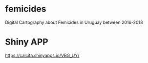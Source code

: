 # femicides
Digital Cartography about Femicides in Uruguay between 2016-2018

# Shiny APP
https://calcita.shinyapps.io/VBG_UY/
